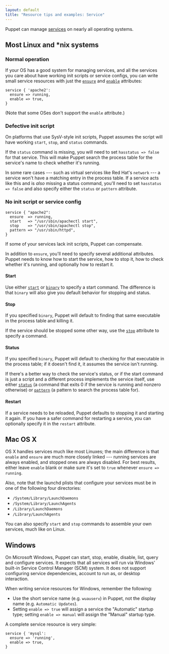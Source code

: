 ```yaml
---
layout: default
title: "Resource tips and examples: Service"
---
```


[service]: /puppet/3.8/reference/type.html#service
[ensure]: /puppet/3.8/reference/type.html#service-attribute-ensure
[enable]: /puppet/3.8/reference/type.html#service-attribute-enable
[start]: /puppet/3.8/reference/type.html#service-attribute-start
[binary]: /puppet/3.8/reference/type.html#service-attribute-binary
[stop]: /puppet/3.8/reference/type.html#service-attribute-stop
[status]: /puppet/3.8/reference/type.html#service-attribute-status
[pattern]: /puppet/3.8/reference/type.html#service-attribute-pattern


Puppet can manage [services][service] on nearly all operating systems.

## Most Linux and \*nix systems

### Normal operation

If your OS has a good system for managing services, and all the services you care about have working init scripts or service configs, you can write small service resources with just the [`ensure`][ensure] and [`enable`][enable] attributes:

``` puppet
service { 'apache2':
  ensure => running,
  enable => true,
}
```

(Note that some OSes don't support the `enable` attribute.)

### Defective init script

On platforms that use SysV-style init scripts, Puppet assumes the script will have working `start`, `stop`, and `status` commands.

If the `status` command is missing, you will need to set `hasstatus => false` for that service. This will make Puppet search the process table for the service's name to check whether it's running.

In some rare cases --- such as virtual services like Red Hat's `network` --- a service won't have a matching entry in the process table. If a service acts like this and is _also_ missing a status command, you'll need to set `hasstatus => false` and also specify either the `status` or `pattern` attribute.

### No init script or service config

``` puppet
service { "apache2":
  ensure  => running,
  start   => "/usr/sbin/apachectl start",
  stop    => "/usr/sbin/apachectl stop",
  pattern => "/usr/sbin/httpd",
}
```

If some of your services lack init scripts, Puppet can compensate.

In addition to `ensure`, you'll need to specify several additional attributes. Puppet needs to know how to start the service, how to stop it, how to check whether it's running, and optionally how to restart it.

#### Start

Use either [`start`][start] or [`binary`][binary] to specify a start command. The difference is that `binary` will also give you default behavior for stopping and status.

#### Stop

If you specified `binary`, Puppet will default to finding that same executable in the process table and killing it.

If the service should be stopped some other way, use the [`stop`][stop] attribute to specify a command.

#### Status

If you specified `binary`, Puppet will default to checking for that executable in the process table; if it doesn't find it, it assumes the service isn't running.

If there's a better way to check the service's status, or if the start command is just a script and a different process implements the service itself, use either [`status`][status] (a command that exits 0 if the service is running and nonzero otherwise) or [`pattern`][pattern] (a pattern to search the process table for).

#### Restart

If a service needs to be reloaded, Puppet defaults to stopping it and starting it again. If you have a safer command for restarting a service, you can optionally specify it in the `restart` attribute.

## Mac OS X

OS X handles services much like most Linuxes; the main difference is that `enable` and `ensure` are much more closely linked --- running services are always enabled, and stopped ones are always disabled. For best results, either leave `enable` blank or make sure it's set to `true` whenever `ensure => running`.

Also, note that the launchd plists that configure your services must be in one of the following four directories:

* `/System/Library/LaunchDaemons`
* `/System/Library/LaunchAgents`
* `/Library/LaunchDaemons`
* `/Library/LaunchAgents`

You can also specify `start` and `stop` commands to assemble your own services, much like on Linux.

## Windows

On Microsoft Windows, Puppet can start, stop, enable, disable, list, query and configure services. It expects that all services will run via Windows' built-in Service Control Manager (SCM) system. It does not support configuring service dependencies, account to run as, or desktop interaction.

When writing service resources for Windows, remember the following:

* Use the short service name (e.g. `wuauserv`) in Puppet, not the display name (e.g. `Automatic Updates`).
* Setting `enable => true` will assign a service the "Automatic" startup type; setting `enable => manual` will assign the "Manual" startup type.

A complete service resource is very simple:

``` puppet
service { 'mysql':
  ensure => 'running',
  enable => true,
}
```

